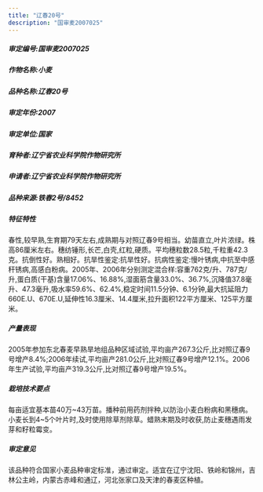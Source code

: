 ```yaml
---
title: "辽春20号"
description: "国审麦2007025"
---
```

##### 审定编号:国审麦2007025

##### 作物名称:小麦

##### 品种名称:辽春20号

##### 审定年份:2007

##### 审定单位:国家

##### 育种者:辽宁省农业科学院作物研究所

##### 申请者:辽宁省农业科学院作物研究所

##### 品种来源:铁春2号/8452

##### 特征特性
春性,较早熟,生育期79天左右,成熟期与对照辽春9号相当。幼苗直立,叶片浓绿。株高86厘米左右。穗纺锤形,长芒,白壳,红粒,硬质。平均穗粒数28.5粒,千粒重42.3克。抗倒性好。熟相好。抗旱性鉴定:抗旱性好。抗病性鉴定:慢叶锈病,中抗至中感秆锈病,高感白粉病。2005年、2006年分别测定混合样:容重762克/升、787克/升,蛋白质(干基)含量17.06%、16.88%,湿面筋含量33.0%、36.7%,沉降值37.8毫升、47.3毫升,吸水率59.6%、62.4%,稳定时间11.5分钟、6.1分钟,最大抗延阻力660E.U、670E.U,延伸性16.3厘米、14.4厘米,拉升面积122平方厘米、125平方厘米。

##### 产量表现
2005年参加东北春麦早熟旱地组品种区域试验,平均亩产267.3公斤,比对照辽春9号增产8.4%;2006年续试,平均亩产281.0公斤,比对照辽春9号增产12.1%。2006年生产试验,平均亩产319.3公斤,比对照辽春9号增产19.5%。

##### 栽培技术要点
每亩适宜基本苗40万~43万苗。播种前用药剂拌种,以防治小麦白粉病和黑穗病。小麦长到4~5个叶片时,及时使用除草剂除草。蜡熟末期及时收获,防止麦穗遇雨发芽和籽粒霉变。

##### 审定意见
该品种符合国家小麦品种审定标准，通过审定。适宜在辽宁沈阳、铁岭和锦州，吉林公主岭，内蒙古赤峰和通辽，河北张家口及天津的春麦区种植。
